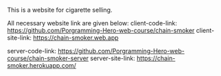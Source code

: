This is a website for cigarette selling. 

All necessary website link are given below:
client-code-link: https://github.com/Porgramming-Hero-web-course/chain-smoker
client-site-link: https://chain-smoker.web.app

server-code-link: https://github.com/Porgramming-Hero-web-course/chain-smoker-server
server-site-link: https://chain-smoker.herokuapp.com/
